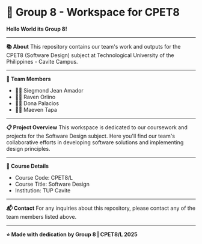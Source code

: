 # 🚀 Group 8 - Workspace for CPET8
**Hello World its Group 8!**
___
**📚 About**
This repository contains our team's work and outputs for the CPET8 (Software Design) subject at Technological University of the Philippines - Cavite Campus.
___
**👥 Team Members**
- 👨‍💻 Siegmond Jean Amador
- 👨‍💻 Raven Orlino
- 👩‍💻 Dona Palacios
- 👨‍💻 Maeven Tapa
___
**📋 Project Overview**
This workspace is dedicated to our coursework and projects for the Software Design subject. Here you'll find our team's collaborative efforts in developing software solutions and implementing design principles.
___
**🎯 Course Details**
- Course Code: CPET8/L
- Course Title: Software Design
- Institution: TUP Cavite
___
**📬 Contact**
For any inquiries about this repository, please contact any of the team members listed above.
___
**⭐ Made with dedication by Group 8 | CPET8/L 2025**
